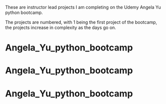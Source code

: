 These are instructor lead projects I am completing on the Udemy Angela Yu python bootcamp.

The projects are numbered, with 1 being the first project of the bootcamp, the projects increase in complexity as the days go on.
# Angela_Yu_python_bootcamp
# Angela_Yu_python_bootcamp
# Angela_Yu_python_bootcamp
